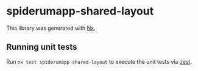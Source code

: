 # spiderumapp-shared-layout

This library was generated with [Nx](https://nx.dev).

## Running unit tests

Run `nx test spiderumapp-shared-layout` to execute the unit tests via [Jest](https://jestjs.io).
